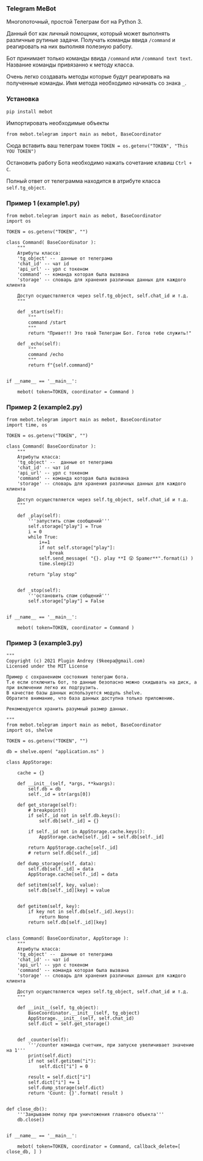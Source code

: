 ### Telegram MeBot

Многопоточный, простой Телеграм бот на Python 3.

Данный бот как личный помощник, который может выполнять различные рутиные задачи. Получать команды ввида `/command` и реагировать на них выполняя полезную работу.

Бот принимает только команды ввида `/command` или `/command text text`. Название команды привязанно к методу класса. 

Очень легко создавать методы которые будут реагировать на полученные команды. Имя метода необходимо начинать со знака `_`.

### Установка

```
pip install mebot
```

Импортировать необходимые объекты

```
from mebot.telegram import main as mebot, BaseCoordinator
```

Сюда вставить ваш телеграм токен `TOKEN = os.getenv("TOKEN", "This YOU TOKEN")`

Остановить работу Бота необходимо нажать сочетание клавиш ```Ctrl + C```.

Полный ответ от телеграмма находится в атрибуте класса `self.tg_object`.

### Пример 1 (example1.py)

```
from mebot.telegram import main as mebot, BaseCoordinator
import os

TOKEN = os.getenv("TOKEN", "")

class Command( BaseCoordinator ):
    """ 
    Атрибуты класса:
    'tg_object' --  данные от телеграма
    'chat_id' -- чат id
    'api_url' -- урл с токеном
    'command' -- команда которая была вызвана
    'storage' -- словарь для хранения различных данных для каждого клиента
    
    Доступ осуществляется через self.tg_object, self.chat_id и т.д.
    """

    def _start(self):
        """
        command /start
        """
        return "Привет!! Это твой Телеграм Бот. Готов тебе служить!"

    def _echo(self):
        """
        command /echo
        """
        return f"{self.command}"


if __name__ == '__main__':

    mebot( token=TOKEN, coordinator = Command )
```

### Пример 2 (example2.py)

```
from mebot.telegram import main as mebot, BaseCoordinator
import time, os

TOKEN = os.getenv("TOKEN", "")

class Command( BaseCoordinator ):
    """ 
    Атрибуты класса:
    'tg_object' --  данные от телеграма
    'chat_id' -- чат id
    'api_url' -- урл с токеном
    'command' -- команда которая была вызвана
    'storage' -- словарь для хранения различных данных для каждого клиента
    
    Доступ осуществляется через self.tg_object, self.chat_id и т.д.
    """

    def _play(self):
        '''запустить спам сообщений'''
        self.storage["play"] = True
        i = 0
        while True:
            i+=1
            if not self.storage["play"]:
                break
            self.send_message( "{}. play **I 😲 Spamer**".format(i) )
            time.sleep(2)

        return "play stop"


    def _stop(self):
        '''остановить спам собщений'''
        self.storage["play"] = False


if __name__ == '__main__':

    mebot( token=TOKEN, coordinator = Command )

```

### Пример 3 (example3.py)

```
"""
Copyright (c) 2021 Plugin Andrey (9keepa@gmail.com)
Licensed under the MIT License

Пример с сохранением состояния телеграм бота. 
Т.е если отключить бот, то данные безопасно можно скидывать на диск, а при включении легко их подгрузить.
В качестве базы данных используется модуль shelve.
Обратите внимание, что база данных доступна только приложению.

Рекомендуется хранить разумный размер данных.

"""
from mebot.telegram import main as mebot, BaseCoordinator
import os, shelve

TOKEN = os.getenv("TOKEN", "")

db = shelve.open( "application.ns" )

class AppStorage:

    cache = {}

    def __init__(self, *args, **kwargs):
        self.db = db
        self._id = str(args[0])

    def get_storage(self):
        # breakpoint()
        if self._id not in self.db.keys():
            self.db[self._id] = {}

        if self._id not in AppStorage.cache.keys():
            AppStorage.cache[self._id] = self.db[self._id]

        return AppStorage.cache[self._id]
        # return self.db[self._id]

    def dump_storage(self, data):
        self.db[self._id] = data
        AppStorage.cache[self._id] = data

    def setitem(self, key, value):
        self.db[self._id][key] = value


    def getitem(self, key):
        if key not in self.db[self._id].keys():
            return None
        return self.db[self._id][key]


class Command( BaseCoordinator, AppStorage ):
    """ 
    Атрибуты класса:
    'tg_object' --  данные от телеграма
    'chat_id' -- чат id
    'api_url' -- урл с токеном
    'command' -- команда которая была вызвана
    'storage' -- словарь для хранения различных данных для каждого клиента
    
    Доступ осуществляется через self.tg_object, self.chat_id и т.д.
    """

    def __init__(self, tg_object):
        BaseCoordinator.__init__(self, tg_object)
        AppStorage.__init__(self, self.chat_id)
        self.dict = self.get_storage()


    def _counter(self):
        '''/counter команда счетчик, при запуске увеличивает значение на 1'''
        print(self.dict)
        if not self.getitem("i"):
            self.dict["i"] = 0

        result = self.dict["i"]
        self.dict["i"] += 1
        self.dump_storage(self.dict)
        return 'Count: {}'.format( result )


def close_db():
    '''Закрываем полку при уничтожения главного объекта'''
    db.close()


if __name__ == '__main__':

    mebot( token=TOKEN, coordinator = Command, callback_delete=[ close_db, ] )

```